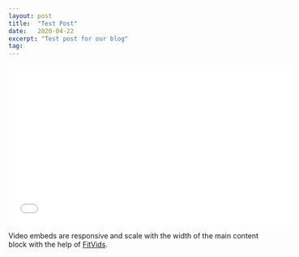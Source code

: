 ```yaml
---
layout: post
title:  "Test Post"
date:   2020-04-22
excerpt: "Test post for our blog"
tag:
---
```

<iframe width="560" height="315" src="//www.youtube.com/embed/SU3kYxJmWuQ" frameborder="0"> </iframe>

Video embeds are responsive and scale with the width of the main content block with the help of [FitVids](http://fitvidsjs.com/).
